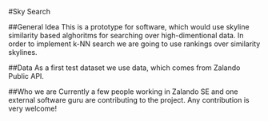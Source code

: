 #Sky Search

##General Idea
This is a prototype for software, which would use skyline similarity based alghoritms for searching over high-dimentional data. In order to implement k-NN search we are going to use rankings over similarity skylines.

##Data
As a first test dataset we use data, which comes from Zalando Public API.

##Who we are
Currently a few people working in Zalando SE and one external software guru are contributing to the project.
Any contribution is very welcome!
